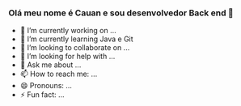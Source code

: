 ### Olá meu nome é Cauan e sou desenvolvedor Back end 👋


- 🔭 I’m currently working on ...
- 🌱 I’m currently learning Java e Git 
- 👯 I’m looking to collaborate on ...
- 🤔 I’m looking for help with ...
- 💬 Ask me about ...
- 📫 How to reach me: ...
- 😄 Pronouns: ...
- ⚡ Fun fact: ...

